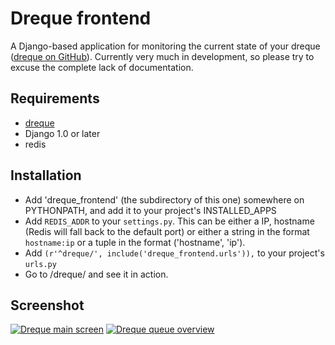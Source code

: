 # Dreque frontend
A Django-based application for monitoring the current state of your dreque ([dreque on GitHub](http://github.com/samuel/dreque)).
Currently very much in development, so please try to excuse the complete lack of documentation.

## Requirements
- [dreque](http://github.com/samuel/dreque)
- Django 1.0 or later
- redis

## Installation
- Add 'dreque_frontend' (the subdirectory of this one) somewhere on PYTHONPATH, and add it to your project's INSTALLED_APPS
- Add `REDIS_ADDR` to your `settings.py`. This can be either a IP, hostname (Redis will fall back to the default port) or either a string in the format `hostname:ip` or a tuple in the format ('hostname', 'ip').
- Add `(r'^dreque/', include('dreque_frontend.urls')),` to your project's `urls.py`
- Go to /dreque/ and see it in action.

## Screenshot
[![Dreque main screen](http://cld.ly/77lh6)](http://cld.ly/19lh2)
[![Dreque queue overview](http://cld.ly/57ljk)](http://cld.ly/e6ljj)
